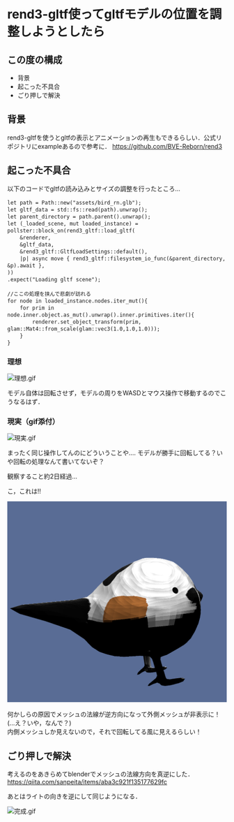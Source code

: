 # rend3-gltf使ってgltfモデルの位置を調整しようとしたら

## この度の構成

* 背景
* 起こった不具合
* ごり押しで解決

## 背景

rend3-gltfを使うとgltfの表示とアニメーションの再生もできるらしい．公式リポジトリにexampleあるので参考に．
https://github.com/BVE-Reborn/rend3

## 起こった不具合

以下のコードでgltfの読み込みとサイズの調整を行ったところ...

```
let path = Path::new("assets/bird_rn.glb");
let gltf_data = std::fs::read(path).unwrap();
let parent_directory = path.parent().unwrap();
let (_loaded_scene, mut loaded_instance) = pollster::block_on(rend3_gltf::load_gltf(
    &renderer,
    &gltf_data,
    &rend3_gltf::GltfLoadSettings::default(),
    |p| async move { rend3_gltf::filesystem_io_func(&parent_directory, &p).await },
))
.expect("Loading gltf scene");

//ここの処理を挟んで悲劇が訪れる
for node in loaded_instance.nodes.iter_mut(){
    for prim in node.inner.object.as_mut().unwrap().inner.primitives.iter(){
        renderer.set_object_transform(prim, glam::Mat4::from_scale(glam::vec3(1.0,1.0,1.0)));
    }
}

```

### 理想

![理想.gif](gif/gltfバグ問題/理想.gif)

モデル自体は回転させず，モデルの周りをWASDとマウス操作で移動するのでこうなるはず．

### 現実（gif添付）

![現実.gif](gif/gltfバグ問題/現実.gif)

まったく同じ操作してんのにどういうことや....
モデルが勝手に回転してる？いや回転の処理なんて書いてないぞ？

観察すること約2日経過...

こ，これは!!

![原因解明.gif](image/gltfバグ問題/原因究明.png)

何かしらの原因でメッシュの法線が逆方向になって外側メッシュが非表示に！(...え？いや，なんで？)  
内側メッシュしか見えないので，それで回転してる風に見えるらしい！

## ごり押しで解決

考えるのをあきらめてblenderでメッシュの法線方向を真逆にした．
https://qiita.com/sanpeita/items/aba3c921f135177629fc

あとはライトの向きを逆にして同じようになる．

![完成.gif](gif/gltfバグ問題/完成.gif)